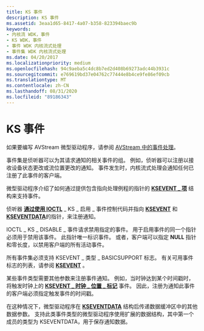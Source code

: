 ```yaml
---
title: KS 事件
description: KS 事件
ms.assetid: 3eaa1d65-8417-4a07-b358-823394baec9b
keywords:
- 内核流 WDK，事件
- KS WDK，事件
- 事件 WDK 内核流式处理
- 事件集 WDK 内核流式处理
ms.date: 04/20/2017
ms.localizationpriority: medium
ms.openlocfilehash: 94c9aeba5c4dc8b7ed2d408b69273adc44b3931c
ms.sourcegitcommit: e769619bd37e04762c77444e8b4ce9fe86ef09cb
ms.translationtype: MT
ms.contentlocale: zh-CN
ms.lasthandoff: 08/31/2020
ms.locfileid: "89186343"
---
```

# <a name="ks-events"></a>KS 事件





如果要编写 AVStream 微型驱动程序，请参阅 [AVStream 中的事件处理](event-handling-in-avstream.md)。

事件集是侦听器可以为其请求通知的相关事件的组。 例如，侦听器可以注册以接收设备状态更改或流位置更改的通知。 事件发生时，内核流式处理会通知任何已注册了此事件的客户端。

微型驱动程序介绍了如何通过提供包含指向处理例程的指针的 [**KSEVENT \_ 项**](/windows-hardware/drivers/ddi/ks/ns-ks-ksevent_item) 结构来支持事件。

侦听器 [**通过使用 IOCTL**](/windows-hardware/drivers/ddi/ksproxy/nf-ksproxy-kssynchronousdevicecontrol) \_ KS \_ 启用 \_ 事件控制代码并指向 [**KSEVENT**](/previous-versions/ff561744(v=vs.85)) 和 [**KSEVENTDATA**](/windows-hardware/drivers/ddi/ks/ns-ks-kseventdata)的指针，来注册通知。

IOCTL \_ KS \_ DISABLE \_ 事件请求禁用指定的事件。 用于启用事件的同一个指针必须用于禁用该事件。 此指针唯一标识事件。 或者，客户端可以指定 **NULL** 指针和零长度，以禁用客户端的所有活动事件。

所有事件集必须支持 KSEVENT \_ 类型 \_ BASICSUPPORT 标志。 有关可用事件标志的列表，请参阅 [**KSEVENT**](/previous-versions/ff561744(v=vs.85)) 。

某些事件类型需要其他参数来注册事件通知。 例如，当时钟达到某个时间戳时，将触发时钟上的 [**KSEVENT \_ 时钟 \_ 位置 \_ 标记**](./ksevent-clock-position-mark.md) 事件。 因此，注册为通知此事件的客户端必须指定触发事件的时间戳。

在这种情况下，微型驱动程序在 [**KSEVENTDATA**](/windows-hardware/drivers/ddi/ks/ns-ks-kseventdata) 结构后传递数据缓冲区中的其他数据参数。 支持此类事件类型的微型驱动程序使用扩展的数据结构，其中第一个成员的类型为 KSEVENTDATA，用于保存通知数据。

 

